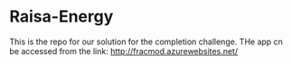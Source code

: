 # Raisa-Energy

This is the repo for our solution for the completion challenge.
THe app cn be accessed from the link: http://fracmod.azurewebsites.net/
